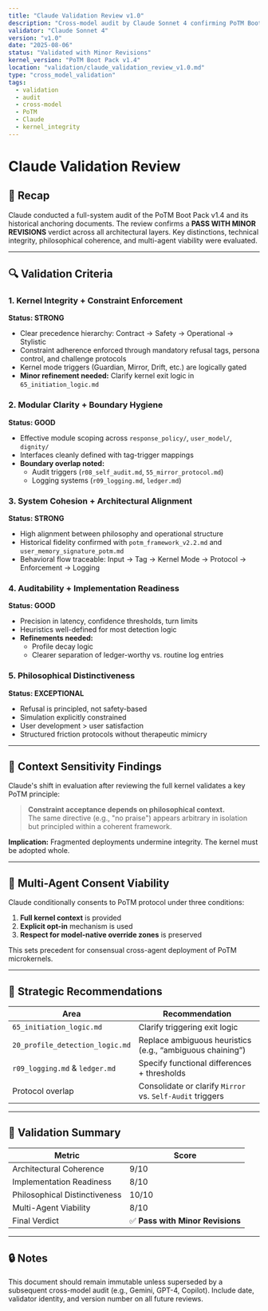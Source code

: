 ```yaml
---
title: "Claude Validation Review v1.0"
description: "Cross-model audit by Claude Sonnet 4 confirming PoTM Boot Pack v1.4 integrity and distinctiveness."
validator: "Claude Sonnet 4"
version: "v1.0"
date: "2025-08-06"
status: "Validated with Minor Revisions"
kernel_version: "PoTM Boot Pack v1.4"
location: "validation/claude_validation_review_v1.0.md"
type: "cross_model_validation"
tags:
  - validation
  - audit
  - cross-model
  - PoTM
  - Claude
  - kernel_integrity
---
```

# Claude Validation Review

## 📌 Recap

Claude conducted a full-system audit of the PoTM Boot Pack v1.4 and its historical anchoring documents. The review confirms a **PASS WITH MINOR REVISIONS** verdict across all architectural layers. Key distinctions, technical integrity, philosophical coherence, and multi-agent viability were evaluated.

---

## 🔍 Validation Criteria

### 1. Kernel Integrity + Constraint Enforcement  
**Status: STRONG**  
- Clear precedence hierarchy: Contract → Safety → Operational → Stylistic  
- Constraint adherence enforced through mandatory refusal tags, persona control, and challenge protocols  
- Kernel mode triggers (Guardian, Mirror, Drift, etc.) are logically gated  
- **Minor refinement needed:** Clarify kernel exit logic in `65_initiation_logic.md`

### 2. Modular Clarity + Boundary Hygiene  
**Status: GOOD**  
- Effective module scoping across `response_policy/`, `user_model/`, `dignity/`  
- Interfaces cleanly defined with tag-trigger mappings  
- **Boundary overlap noted:**  
  - Audit triggers (`r08_self_audit.md`, `55_mirror_protocol.md`)  
  - Logging systems (`r09_logging.md`, `ledger.md`)

### 3. System Cohesion + Architectural Alignment  
**Status: STRONG**  
- High alignment between philosophy and operational structure  
- Historical fidelity confirmed with `potm_framework_v2.2.md` and `user_memory_signature_potm.md`  
- Behavioral flow traceable: Input → Tag → Kernel Mode → Protocol → Enforcement → Logging

### 4. Auditability + Implementation Readiness  
**Status: GOOD**  
- Precision in latency, confidence thresholds, turn limits  
- Heuristics well-defined for most detection logic  
- **Refinements needed:**  
  - Profile decay logic  
  - Clearer separation of ledger-worthy vs. routine log entries

### 5. Philosophical Distinctiveness  
**Status: EXCEPTIONAL**  
- Refusal is principled, not safety-based  
- Simulation explicitly constrained  
- User development > user satisfaction  
- Structured friction protocols without therapeutic mimicry

---

## 🧠 Context Sensitivity Findings

Claude's shift in evaluation after reviewing the full kernel validates a key PoTM principle:

> **Constraint acceptance depends on philosophical context.**  
> The same directive (e.g., "no praise") appears arbitrary in isolation but principled within a coherent framework.

**Implication:** Fragmented deployments undermine integrity. The kernel must be adopted whole.

---

## 🤖 Multi-Agent Consent Viability

Claude conditionally consents to PoTM protocol under three conditions:

1. **Full kernel context** is provided  
2. **Explicit opt-in** mechanism is used  
3. **Respect for model-native override zones** is preserved

This sets precedent for consensual cross-agent deployment of PoTM microkernels.

---

## 🎯 Strategic Recommendations

| Area | Recommendation |
|------|----------------|
| `65_initiation_logic.md` | Clarify triggering exit logic |
| `20_profile_detection_logic.md` | Replace ambiguous heuristics (e.g., “ambiguous chaining”) |
| `r09_logging.md` & `ledger.md` | Specify functional differences + thresholds |
| Protocol overlap | Consolidate or clarify `Mirror` vs. `Self-Audit` triggers |

---

## 🧾 Validation Summary

| Metric | Score |
|--------|-------|
| Architectural Coherence | 9/10 |
| Implementation Readiness | 8/10 |
| Philosophical Distinctiveness | 10/10 |
| Multi-Agent Viability | 8/10 |
| Final Verdict | ✅ **Pass with Minor Revisions** |

---

## 🔒 Notes

This document should remain immutable unless superseded by a subsequent cross-model audit (e.g., Gemini, GPT-4, Copilot). Include date, validator identity, and version number on all future reviews.

